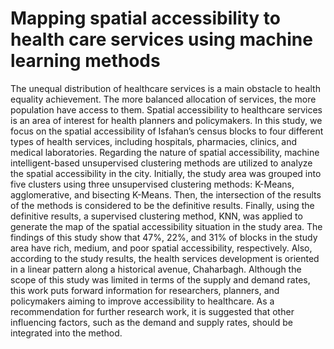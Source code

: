 # Mapping spatial accessibility to health care services using machine learning methods

The unequal distribution of healthcare services is a main obstacle to health equality achievement. The more balanced allocation of services, the more population have access to them. Spatial accessibility to healthcare services is an area of interest for health planners and policymakers. In this study, we focus on the spatial accessibility of Isfahan’s census blocks to four different types of health services, including hospitals, pharmacies, clinics, and medical laboratories. Regarding the nature of spatial accessibility, machine intelligent-based unsupervised clustering methods are utilized to analyze the spatial accessibility in the city. Initially, the study area was grouped into five clusters using three unsupervised clustering methods: K-Means, agglomerative, and bisecting K-Means. Then, the intersection of the results of the methods is considered to be the definitive results. Finally, using the definitive results, a supervised clustering method, KNN, was applied to generate the map of the spatial accessibility situation in the study area. The findings of this study show that 47%, 22%, and 31% of blocks in the study area have rich, medium, and poor spatial accessibility, respectively. Also, according to the study results, the health services development is oriented in a linear pattern along a historical avenue, Chaharbagh. Although the scope of this study was limited in terms of the supply and demand rates, this work puts forward information for researchers, planners, and policymakers aiming to improve accessibility to healthcare. As a recommendation for further research work, it is suggested that other influencing factors, such as the demand and supply rates, should be integrated into the method.
